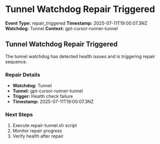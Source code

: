 # Tunnel Watchdog Repair Triggered

**Event Type:** repair_triggered
**Timestamp:** 2025-07-11T19:00:07.3NZ
**Watchdog:** Tunnel
**Context:** gpt-cursor-runner-tunnel


## Tunnel Watchdog Repair Triggered

The tunnel watchdog has detected health issues and is triggering repair sequence.

### Repair Details
- **Watchdog:** Tunnel
- **Tunnel:** gpt-cursor-runner-tunnel
- **Trigger:** Health check failure
- **Timestamp:** 2025-07-11T19:00:07.3NZ

### Next Steps
1. Execute repair-tunnel.sh script
2. Monitor repair progress
3. Verify health after repair


